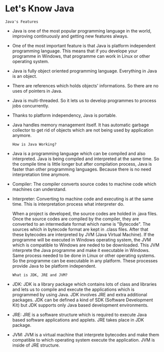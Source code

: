    # Let's Know Java

	Java's Features
  - Java is one of the most popular programming language in the world, improving continuously and getting new features always.
  - One of the most important feature is that Java is platform independent programming language. This means that if you develope your programme in         Windows, that programme can work in Linux or other operating system.
  - Java is fully object oriented programming language. Everything in Java is an object.
  - There are references which holds objects' informations. So there are no uses of pointers in Java. 
  - Java is multi-threaded. So it lets us to develop programmes to process jobs concurrently.
  - Thanks to platform independency, Java is portable.
  - Java handles memory management itself. It has automatic garbage collector to get rid of objects which are not being used by application anymore.
  
    	How is Java Working?
  - Java is a programming language which can be compiled and also interpreted. Java is being compiled and interpreted at the same time. 
    So the compile time is little longer but after compilation process, Java is faster than other programming languages. Because there is no need interpretation time anymore.
  - Compiler: The compiler converts source codes to machine code which machines can understand.
  - Interpreter: Converting to machine code and executing is at the same time. This is interpretation process what interpreter do.
    
	When a project is developed, the source codes are holded in .java files. Once the source codes are compiled by the compiler, they are converted to an intermediate format which name is "Bytecode". The sources which in bytecode format are kept in .class files. After that these bytecodes are interpreted by JVM (Java Virtual Machine). If the programme will be executed in Windows operating system, the JVM which is compatible to Windows are neded to be downloaded. This JVM interprete the Java programme and make it executable in Windows. Same process needed to be done in Linux or other operating systems. So the programme can be executable in any platform. These processes provide Java to be platform independent. 
	
	
        What is JDK, JRE and JVM?
  - JDK: JDK is a library package which contains lots of class and libraries and lets us to compile and execute the applications which is programmed by using Java. JDK involves JRE and extra additional packages. JDK can be defined a kind of SDK (Software Development Kit) but JDK supports only Java based development environments.
  - JRE: JRE is a software structure which is required to execute Java based software applications and applets. JRE takes place in JDK package.
  - JVM: JVM is a virtual machine that interprete bytecodes and make them compatible to which operating system execute the application. JVM is inside of JRE structure.
